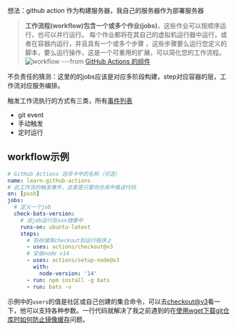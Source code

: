 
想法：github action 作为构建服务器，我自己的服务器作为部署服务器

> **工作流程(workflow)**包含一个或多个**作业(jobs)**，这些作业可以按顺序运行，也可以并行运行。 每个作业都将在其自己的虚拟机运行器中运行，或者在容器内运行，并且具有一个或多个步骤 ，这些步骤要么运行您定义的脚本，要么运行操作，这是一个可重用的扩展，可以简化您的工作流程。
> ![workflow](https://docs.github.com/assets/cb-25535/images/help/images/overview-actions-simple.png) ---from [GitHub Actions 的组件](https://docs.github.com/cn/actions/learn-github-actions/understanding-github-actions#github-actions-%E7%9A%84%E7%BB%84%E4%BB%B6)

不负责任的猜测：这里的的jobs应该是对应多阶段构建，step对应容器的层，工作流对应服务编排。

触发工作流执行的方式有三类，所有[事件列表](https://docs.github.com/en/actions/using-workflows/events-that-trigger-workflows)
- git event
- 手动触发
- 定时运行

## workflow示例
```yaml
# GitHub Actions 选项卡中的名称（可选）
name: learn-github-actions
# 此工作流的触发事件，这里是只要向仓库中推送代码
on: [push]
jobs:
  # 定义一个job
  check-bats-version:
    # 该job运行在xxx镜像中
    runs-on: ubuntu-latest
    steps:
      # 将存储库checkout到运行程序上
      - uses: actions/checkout@v3
      # 安装node v14
      - uses: actions/setup-node@v3
        with:
          node-version: '14'
      - run: npm install -g bats
      - run: bats -v
```

示例中的`users`的值是社区或自己创建的集合命令，可以去[checkout@v3](https://github.com/marketplace/actions/checkout)看一下，他可以支持各种参数。一行代码就解决了我之前遇到的在[使用wget下载git仓库时如何防止镜像缓存](https://github.com/wind8866/example/blob/main/docker-deploy-upload-oss/README.md#%E5%9C%A8%E4%BD%BF%E7%94%A8wget%E4%B8%8B%E8%BD%BDgit%E4%BB%93%E5%BA%93%E6%97%B6%E5%A6%82%E4%BD%95%E9%98%B2%E6%AD%A2%E9%95%9C%E5%83%8F%E7%BC%93%E5%AD%98)问题。
